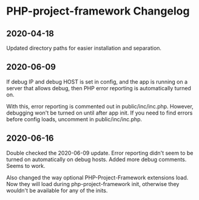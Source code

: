 # PHP-project-framework Changelog

## 2020-04-18

Updated directory paths for easier installation and separation.

## 2020-06-09

If debug IP and debug HOST is set in config, and the app is running on a server that allows debug, then PHP error reporting is automatically turned on.

With this, error reporting is commented out in public/inc/inc.php. However, debugging won't be turned on until after app init. If you need to find errors before config loads, uncomment in public/inc/inc.php.

## 2020-06-16

Double checked the 2020-06-09 update. Error reporting didn't seem to be turned on automatically on debug hosts. Added more debug comments. Seems to work.

Also changed the way optional PHP-Project-Framework extensions load. Now they will load during php-project-framework init, otherwise they wouldn't be available for any of the inits.